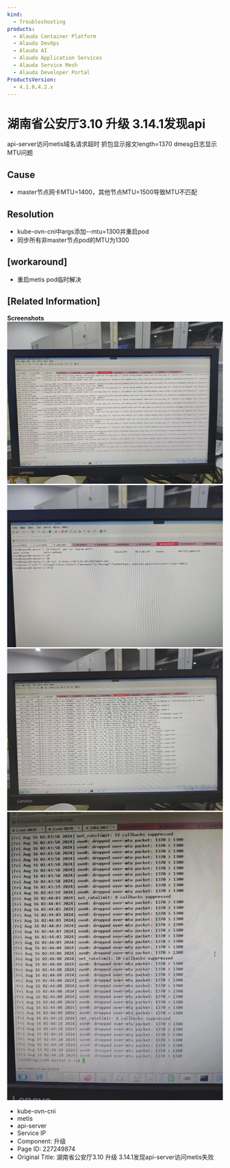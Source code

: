 ```yaml
---
kind:
  - Troubleshooting
products:
  - Alauda Container Platform
  - Alauda DevOps
  - Alauda AI
  - Alauda Application Services
  - Alauda Service Mesh
  - Alauda Developer Portal
ProductsVersion:
  - 4.1.0,4.2.x
---
```

<!-- A type of document that involves encountering a fault, diagnosing it, performing root cause analysis, and providing solutions. -->

# 湖南省公安厅3.10 升级 3.14.1发现api

api-server访问metis域名请求超时 抓包显示报文length=1370 dmesg日志显示MTU问题

## Cause
- master节点网卡MTU=1400，其他节点MTU=1500导致MTU不匹配

## Resolution
- kube-ovn-cni中args添加--mtu=1300并重启pod
- 同步所有非master节点pod的MTU为1300

## [workaround]
- 重启metis pod临时解决

## [Related Information]
**Screenshots**
![](assets/hu-nan-sheng-gong-an-ting-3-10-sheng-ji-3-14-1fa-xian-api-serverfang-wen-metissh/image-2024-8-16_14-13-22.png)
![](assets/hu-nan-sheng-gong-an-ting-3-10-sheng-ji-3-14-1fa-xian-api-serverfang-wen-metissh/image-2024-8-16_14-14-9.png)
![](assets/hu-nan-sheng-gong-an-ting-3-10-sheng-ji-3-14-1fa-xian-api-serverfang-wen-metissh/image-2024-8-16_14-20-40.png)
![](assets/hu-nan-sheng-gong-an-ting-3-10-sheng-ji-3-14-1fa-xian-api-serverfang-wen-metissh/image-2024-8-16_14-21-31.png)
- kube-ovn-cni
- metis
- api-server
- Service IP
- Component: 升级
- Page ID: 227249874
- Original Title: 湖南省公安厅3.10 升级 3.14.1发现api-server访问metis失败
